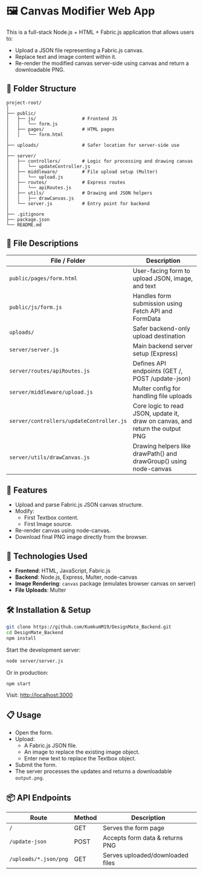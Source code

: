 
# 🖼️ Canvas Modifier Web App

This is a full-stack Node.js + HTML + Fabric.js application that allows users to:

- Upload a JSON file representing a Fabric.js canvas.
- Replace text and image content within it.
- Re-render the modified canvas server-side using canvas and return a downloadable PNG.

## 📂 Folder Structure

```
project-root/
│
├── public/
│   ├── js/                 # Frontend JS
│   │   └── form.js
│   ├── pages/              # HTML pages
│   │   └── form.html
│
├── uploads/                # Safer location for server-side use
│
├── server/
│   ├── controllers/        # Logic for processing and drawing canvas
│   │   └── updateController.js
│   ├── middleware/         # File upload setup (Multer)
│   │   └── upload.js
│   ├── routes/             # Express routes
│   │   └── apiRoutes.js
│   ├── utils/              # Drawing and JSON helpers
│   │   ├── drawCanvas.js
│   └── server.js           # Entry point for backend
│
├── .gitignore
├── package.json
└── README.md
```

## 📁 File Descriptions

| File / Folder | Description |
|---------------|-------------|
| `public/pages/form.html` | User-facing form to upload JSON, image, and text |
| `public/js/form.js` | Handles form submission using Fetch API and FormData |
| `uploads/` | Safer backend-only upload destination |
| `server/server.js` | Main backend server setup (Express) |
| `server/routes/apiRoutes.js` | Defines API endpoints (GET /, POST /update-json) |
| `server/middleware/upload.js` | Multer config for handling file uploads |
| `server/controllers/updateController.js` | Core logic to read JSON, update it, draw on canvas, and return the output PNG |
| `server/utils/drawCanvas.js` | Drawing helpers like drawPath() and drawGroup() using node-canvas |

## 🚀 Features

- Upload and parse Fabric.js JSON canvas structure.
- Modify:
  - First Textbox content.
  - First Image source.
- Re-render canvas using node-canvas.
- Download final PNG image directly from the browser.

## 🔧 Technologies Used

- **Frontend**: HTML, JavaScript, Fabric.js
- **Backend**: Node.js, Express, Multer, node-canvas
- **Image Rendering**: `canvas` package (emulates browser canvas on server)
- **File Uploads**: Multer

## 🛠️ Installation & Setup

```bash
git clone https://github.com/KumkumM19/DesignMate_Backend.git
cd DesignMate_Backend
npm install
```


Start the development server:

```bash
node server/server.js
```

Or in production:

```bash
npm start
```

Visit: [http://localhost:3000](http://localhost:3000)

## 📋 Usage

- Open the form.
- Upload:
  - A Fabric.js JSON file.
  - An image to replace the existing image object.
  - Enter new text to replace the Textbox object.
- Submit the form.
- The server processes the updates and returns a downloadable `output.png`.

## 📦 API Endpoints

| Route | Method | Description |
|-------|--------|-------------|
| `/` | GET | Serves the form page |
| `/update-json` | POST | Accepts form data & returns PNG |
| `/uploads/*.json/png` | GET | Serves uploaded/downloaded files |

